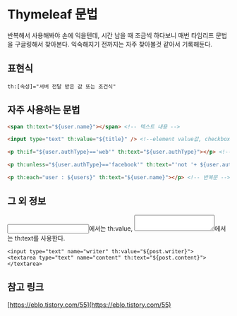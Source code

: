 # Thymeleaf 문법

반복해서 사용해봐야 손에 익을텐데, 시간 남을 때 조금씩 하다보니 매번 타임리프 문법을 구글링해서 찾아본다. 익숙해지기 전까지는 자주 찾아볼것 같아서 기록해둔다.

## 표현식


```
th:[속성]="서버 전달 받은 값 또는 조건식"
```

## 자주 사용하는 문법

```html
<span th:text="${user.name}"></span> <!-- 텍스트 내용 -->

<input type="text" th:value="${title}" /> <!--element value값, checkbox, input 등 -->

<p th:if="${user.authType}=='web'" th:text="${user.authType}"></p> <!-- 조건문 -->

<p th:unless="${user.authType}=='facebook'" th:text="'not '+ ${user.authType}"></p> <!-- else -->

<p th:each="user : ${users}" th:text="${user.name}"></p> <!-- 반복문 -->

```

## 그 외 정보

<input type="text" >에서는 th:value, <textarea type="text"></textarea>에서는 th:text를 사용한다.
```
<input type="text" name="writer" th:value="${post.writer}">
<textarea type="text" name="content" th:text="${post.content}"></textarea>
```

## 참고 링크
[https://eblo.tistory.com/55](https://eblo.tistory.com/55)
